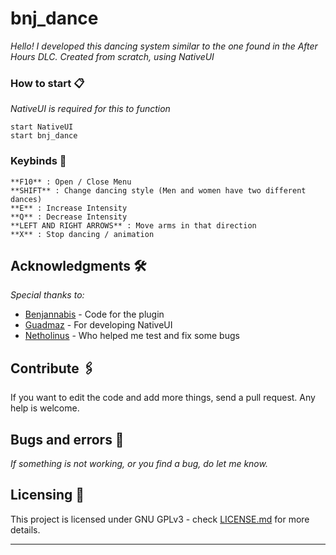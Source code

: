 # bnj_dance
 
_Hello! I developed this dancing system similar to the one found in the After Hours DLC. Created from scratch, using NativeUI_
 
### How to start 📋
 
_NativeUI is required for this to function_
 
```
start NativeUI
start bnj_dance
```
 
### Keybinds 🔧
 
 
```
**F10** : Open / Close Menu
**SHIFT** : Change dancing style (Men and women have two different dances)
**E** : Increase Intensity
**Q** : Decrease Intensity
**LEFT AND RIGHT ARROWS** : Move arms in that direction
**X** : Stop dancing / animation
```
 
## Acknowledgments 🛠️
 
_Special thanks to:_
 
* [Benjannabis](http://github.com/Benjannabis) - Code for the plugin
* [Guadmaz](http://github.com/Guad) - For developing NativeUI
* [Netholinus](http://steamcommunity.com/id/Netholinus/) - Who helped me test and fix some bugs
 
## Contribute 🖇️
 
If you want to edit the code and add more things, send a pull request. Any help is welcome.  
 
## Bugs and errors 🚀
 
_If something is not working, or you find a bug, do let me know._
 
 
## Licensing 📄
 
This project is licensed under GNU GPLv3 - check [LICENSE.md](LICENSE.md) for more details.
 
---
